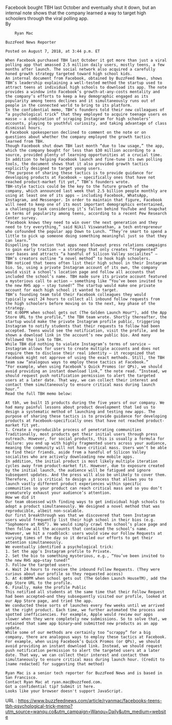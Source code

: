   Facebook bought TBH last October and eventually shut it down, but an internal note shows that the company learned a way to target high schoolers through the viral polling app.  
    By
      
        Ryan Mac
  
    BuzzFeed News Reporter  
    
    Posted on August 7, 2018, at 3:44 p.m. ET
      
    When Facebook purchased TBH last October it got more than just a viral polling app that amassed 2.5 million daily users, mostly teens, a few months after launch. The social network also acquired a carefully honed growth strategy targeted toward high school kids.  
    An internal document from Facebook, obtained by BuzzFeed News, shows TBH’s leadership explaining a well-tested method the startup used to attract teens at individual high schools to download its app. The note provides a window into Facebook’s growth-at-any-costs mentality and the company’s efforts to keep a key demographic engaged as its popularity among teens declines and it simultaneously runs out of people in the connected world to bring to its platform.  
    In the confidential memo, TBH’s founders told their new colleagues of “a psychological trick” that they employed to acquire teenage users en masse — a combination of scraping Instagram for high schoolers’ accounts, playing to youthful curiosity, and taking advantage of class dismissal hours.  
    A Facebook spokesperson declined to comment on the note or on questions about whether the company employed the growth tactics learned from TBH.  
    Though Facebook shut down TBH last month “due to low usage,” the app, which the company bought for less than $30 million according to a source, provided plenty of learning opportunities at a crucial time. In addition to helping Facebook launch and fine-tune its own polling tools, the document shows that it also provided growth tactics explicitly designed to target young users.  
    “The purpose of sharing these tactics is to provide guidance for developing products at Facebook — specifically ones that have not reached product-market fit yet,” TBH’s founders wrote.  
    TBH-style tactics could be the key to the future growth of the company, which announced last week that 2.5 billion people monthly are using at least one of its apps — including Facebook, WhatsApp, Instagram, and Messenger. In order to maintain that figure, Facebook will need to keep one of its most important demographics entertained, a challenging task considering it’s fallen behind YouTube and Snapchat in terms of popularity among teens, according to a recent Pew Research Center survey.  
    “Facebook knows they need to win over the next generation and they need to try everything,” said Nikil Viswanathan, a tech entrepreneur who cofounded the popular app Down to Lunch. “They’re smart to spend a little to pick up someone doing something meaningful just so that they can learn.”  
    Dispelling the notion that apps need blowout press relations campaigns to gain early traction — a strategy that only creates “fragmented” user bases and attracts “a handful of Silicon Valley socialites” — TBH’s creators outline “a novel method” to hook high schoolers.  
    TBH noticed that teens often list their high school in their Instagram bio. So, using a private Instagram account of its own, the company would visit a school’s location page and follow all accounts that included the school’s name. TBH made sure its private account featured a mysterious call to action — something like “You’ve been invited to the new RHS app — stay tuned!” The startup would make one private account for each high school it wanted to target.  
    TBH’s founding team told their Facebook colleagues they would typically wait 24 hours to collect all inbound follow requests from the high schoolers before moving on to the next, key phase of the strategy.  
    “At 4:00PM when school gets out (The Golden Launch Hour™), add the App Store URL to the profile,” the TBH team wrote. Shortly thereafter, the startup would make the private Instagram profile public, triggering Instagram to notify students that their requests to follow had been accepted. Teens would see the notification, visit the profile, and be shown a download link in the account’s new public bio. And many followed the link to TBH.  
    While TBH did nothing to violate Instagram’s terms of service — Instagram allows for users to create multiple accounts and does not require them to disclose their real identity — it recognized that Facebook might not approve of using the exact methods. Still, the TBH team saw “analogous ways to employ these tactics at Facebook.”  
    “For example, when using Facebook’s Quick Promos (or QPs), we should avoid providing an instant download link,” the note read. “Instead, we should request push notification permission to alert the targeted users at a later date. That way, we can collect their interest and contact them simultaneously to ensure critical mass during launch hour.”  
    Read the full TBH memo below:  
      
    At tbh, we built 15 products during the five years of our company. We had many painful lessons about product development that led us to design a systematic method of launching and testing new apps. The purpose of sharing these tactics is to provide guidance for developing products at Facebook—specifically ones that have not reached product-market fit yet.  
    1. Create a reproducible process of penetrating communities  
    Traditionally, most products get their initial users through press outreach. However, for social products, this is usually a formula for failure: you end up with highly fragmented users across your audience, meaning the community will not have critical mass. Users won’t be able to find their friends, aside from a handful of Silicon Valley socialites who are actively downloading new mobile apps.  
    In addition, the initial product is most likely multiple iteration cycles away from product-market fit. However, due to exposure created by the initial launch, the audience will be fatigued and ignore subsequent updates. And the press will also be unlikely to cover them.  
    Therefore, it is critical to design a process that allows you to launch vastly different product experiences within specific communities so your product can reach critical mass and so you don’t prematurely exhaust your audience’s attention.  
    How we did it  
    Our team obsessed with finding ways to get individual high schools to adopt a product simultaneously. We designed a novel method that was reproducible, albeit non-scalable.  
    Our first breakthrough was that we discovered that teen Instagram users would frequently list their high school in their bios (e.g. “Sophomore at RHS”). We would simply crawl the school’s place page and then follow all the accounts that contained the school’s name. However, we hit a roadblock: users would view our Follow Requests at varying times of the day so it derailed our efforts to get their attention simultaneously.  
    We eventually identified a psychological trick:  
    1. Set the app’s Instagram profile to Private.  
    2. Set the bio to something mysterious, e.g., “You’ve been invited to the new RHS app—stay tuned!”  
    3. Follow the targeted users.  
    4. Wait 24 hours to receive the inbound Follow Requests. (They were curious about our profile so they requested access)  
    5. At 4:00PM when school gets out (The Golden Launch HouseTM), add the App Store URL to the profile.  
    6. Finally, make the profile Public  
    This notified all students at the same time that their Follow Request had been accepted—and they subsequently visited our profile, looked at our App Store page, and tried the app.  
    We conducted these sorts of launches every few weeks until we arrived at the right product. Each time, we further automated the process and spotted inefficiencies. For example, Apple would review our apps slower when they were completely new submissions. So to solve that, we retained that same app binary—and submitted new products as an app update.  
    While some of our methods are certainly too “scrappy” for a big company, there are analogous ways to employ these tactics at Facebook. For example, when using Facebook’s Quick Promos (or QPs), we should avoid providing an instant download link. Instead, we should request push notification permission to alert the targeted users at a later date. That way, we can collect their interest and contact them simultaneously to ensure critical mass during launch hour. (Credit to [name redacted] for suggesting that method)  
      
    Ryan Mac is a senior tech reporter for BuzzFeed News and is based in San Francisco.  
    Contact Ryan Mac at ryan.mac@buzzfeed.com.  
    Got a confidential tip? Submit it here.  
    Looks like your browser doesn't support JavaScript.  
    
  URL : https://www.buzzfeednews.com/article/ryanmac/facebooks-teens-tbh-psychological-trick-memo?utm_source=wanqu.co&utm_campaign=Wanqu+Daily&utm_medium=website